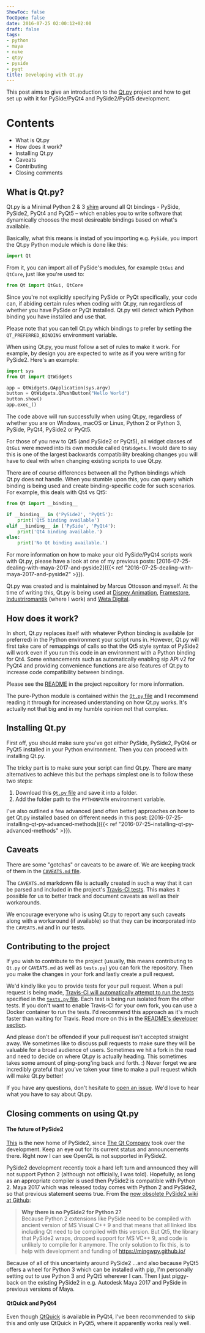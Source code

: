 ```yaml
---
ShowToc: false
TocOpen: false
date: 2016-07-25 02:00:12+02:00
draft: false
tags:
- python
- maya
- nuke
- qtpy
- pyside
- pyqt
title: Developing with Qt.py
---
```


This post aims to give an introduction to the [Qt.py](https://github.com/mottosso/Qt.py) project and how to get set up with it for PySide/PyQt4 and PySide2/PyQt5 development.



# Contents

* What is Qt.py
* How does it work?
* Installing Qt.py
* Caveats
* Contributing
* Closing comments


## What is Qt.py?

Qt.py is a Minimal Python 2 & 3 [shim](https://en.wikipedia.org/wiki/Shim_(computing)) around all Qt bindings - PySide, PySide2, PyQt4 and PyQt5 – which enables you to write software that dynamically chooses the most desireable bindings based on what's available.

Basically, what this means is instad of you importing e.g. `PySide`, you import the Qt.py Python module which is done like this:

```python
import Qt
```

From it, you can import all of PySide's modules, for example `QtGui` and `QtCore`, just like you're used to:

```python
from Qt import QtGui, QtCore
```

Since you're not explicitly specifying PySide or PyQt specifically, your code can, if abiding certain rules when coding with Qt.py, run regardless of whether you have PySide or PyQt installed. Qt.py will detect which Python binding you have installed and use that.

Please note that you can tell Qt.py which bindings to prefer by setting the `QT_PREFERRED_BINDING` environment variable.

When using Qt.py, you must follow a set of rules to make it work. For example, by design you are expected to write as if you were writing for PySide2. Here's an example:

```python
import sys
from Qt import QtWidgets

app = QtWidgets.QApplication(sys.argv)
button = QtWidgets.QPushButton("Hello World")
button.show()
app.exec_()
```

The code above will run successfully when using Qt.py, regardless of whether you are on Windows, macOS or Linux, Python 2 or Python 3, PySide, PyQt4, PySide2 or PyQt5.

For those of you new to Qt5 (and PySide2 or PyQt5), all widget classes of `QtGui` were moved into its own module called `QtWidgets`. I would dare to say this is one of the largest backwards compatibility breaking changes you will have to deal with when changing existing scripts to use Qt.py.

There are of course differences between all the Python bindings which Qt.py does not handle. When you stumble upon this, you can query which binding is being used and create binding-specific code for such scenarios. For example, this deals with Qt4 vs Qt5:

```python
from Qt import __binding__

if __binding__ in ('PySide2', 'PyQt5'):
    print('Qt5 binding available')
elif __binding__ in ('PySide', 'PyQt4'):
    print('Qt4 binding available.')
else:
    print('No Qt binding available.')
```

For more information on how to make your old PySide/PyQt4 scripts work with Qt.py, please have a look at one of my previous posts: [2016-07-25-dealing-with-maya-2017-and-pyside2]({{< ref "2016-07-25-dealing-with-maya-2017-and-pyside2" >}}).

Qt.py was created and is maintained by Marcus Ottosson and myself. At the time of writing this, Qt.py is being used at [Disney Animation](http://www.disneyanimation.com), [Framestore](https://www.framestore.com), [Industriromantik](http://www.industriromantik.se) (where I work) and [Weta Digital](https://www.wetafx.co.nz).


## How does it work?

In short, Qt.py replaces itself with whatever Python binding is available (or preferred) in the Python environment your script runs in. However, Qt.py will first take care of remappings of calls so that the Qt5 style syntax of PySide2 will work even if you run this code in an environment with a Python binding for Qt4. Some enhancements such as automatically enabling sip API v2 for PyQt4 and providing convenience functions are also features of Qt.py to increase code compatibility between bindings.

Please see the [README](https://github.com/mottosso/Qt.py#how-it-works) in the project repository for more information.

The pure-Python module is contained within the [`Qt.py` file](https://raw.githubusercontent.com/mottosso/Qt.py/master/Qt.py) and I recommend reading it through for increased understanding on how Qt.py works. It's actually not that big and in my humble opinion not that complex.


## Installing Qt.py

First off, you should make sure you've got either PySide, PySide2, PyQt4 or PyQt5 installed in your Python environment. Then you can proceed with installing Qt.py.

The tricky part is to make sure your script can find Qt.py. There are many alternatives to achieve this but the perhaps simplest one is to follow these two steps:

1. Download this [`Qt.py` file](https://raw.githubusercontent.com/mottosso/Qt.py/master/Qt.py) and save it into a folder.
2. Add the folder path to the `PYTHONPATH` environment variable.

I've also outlined a few advanced (and often better) approaches on how to get Qt.py installed based on different needs in this post: [2016-07-25-installing-qt-py-advanced-methods]({{< ref "2016-07-25-installing-qt-py-advanced-methods" >}}).


## Caveats

There are some "gotchas" or caveats to be aware of. We are keeping track of them in the [`CAVEATS.md` file](https://github.com/mottosso/Qt.py/blob/master/CAVEATS.md).

The `CAVEATS.md` markdown file is actually created in such a way that it can be parsed and included in the project's [Travis-CI tests](https://travis-ci.org/mottosso/Qt.py). This makes it possible for us to better track and document caveats as well as their workarounds.

We encourage everyone who is using Qt.py to report any such caveats along with a workaround (if available) so that they can be incorporated into the `CAVEATS.md` and in our tests.


## Contributing to the project

If you wish to contribute to the project (usually, this means contributing to `Qt.py` or `CAVEATS.md` as well as `tests.py`) you can fork the repository. Then you make the changes in your fork and lastly create a pull request.

We'd kindly like you to provide tests for your pull request. When a pull request is being made, [Travis-CI will automatically attempt to run the tests](https://travis-ci.org/mottosso/Qt.py) specified in the [`tests.py` file](https://github.com/mottosso/Qt.py/blob/master/tests.py). Each test is being run isolated from the other tests. If you don't want to enable Travis-CI for your own fork, you can use a Docker container to run the tests. I'd recommend this approach as it's much faster than waiting for Travis. Read more on this in the [README's developer section](https://github.com/mottosso/Qt.py#developer-guide).

And please don't be offended if your pull request isn't accepted straight away. We sometimes like to discuss pull requests to make sure they will be valuable for a broad audience of users. Sometimes we hit a fork in the road and need to decide on where Qt.py is actually heading. This sometimes takes some amount of ping-pong'ing back and forth. :) Never forget we are incredibly grateful that you've taken your time to make a pull request which will make Qt.py better!

If you have any questions, don't hesitate to [open an issue](https://github.com/mottosso/Qt.py/issues). We'd love to hear what you have to say about Qt.py.


## Closing comments on using Qt.py

#### The future of PySide2

[This](https://wiki.qt.io/PySide2) is the new home of PySide2, since [The Qt Company](https://www.qt.io) took over the development. Keep an eye out for its current status and announcements there. Right now I can see OpenGL is not supported in PySide2.

PySide2 development recently took a hard left turn and announced they will not support Python 2 (although not officially, I was told). Hopefully, as long as an appropriate compiler is used then PySide2 is compatible with Python 2. Maya 2017 which was released today comes with Python 2 and PySide2, so that previous statement seems true. From the [now obsolete PySide2 wiki at Github](https://github.com/PySide/pyside2/wiki):

> **Why there is no PySide2 for Python 2?**  
> Because Python 2 extensions like PySide need to be compiled with ancient version of MS Visual C++ 9 and that means that all linked libs including Qt need to be compiled with this version. But Qt5, the library that PySide2 wraps, dropped support for MS VC++ 9, and code is unlikely to compile for it anymore. The only solution to fix this, is to help with development and funding of https://mingwpy.github.io/

Because of all of this uncertainty around PySide2 ...and also because PyQt5 offers a wheel for Python 3 which can be installed with pip, I'm personally setting out to use Python 3 and PyQt5 wherever I can. Then I just piggy-back on the existing PySide2 in e.g. Autodesk Maya 2017 and PySide in previous versions of Maya.


#### QtQuick and PyQt4

Even though [QtQuick](https://www.qt.io/qt-quick/) is available in PyQt4, I've been recommended to skip this and only use QtQuick in PyQt5, where it apparently works really well.